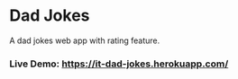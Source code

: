 # Dad Jokes

A dad jokes web app with rating feature.

### Live Demo: https://it-dad-jokes.herokuapp.com/

